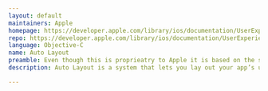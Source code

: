 ```yaml
---
layout: default
maintainers: Apple
homepage: https://developer.apple.com/library/ios/documentation/UserExperience/Conceptual/AutolayoutPG/Introduction/Introduction.html
repo: https://developer.apple.com/library/ios/documentation/UserExperience/Conceptual/AutolayoutPG/Introduction/Introduction.html
language: Objective-C
name: Auto Layout
preamble: Even though this is proprieatry to Apple it is based on the same algorithm
description: Auto Layout is a system that lets you lay out your app’s user interface by creating a mathematical description of the relationships between the elements. You define these relationships in terms of constraints either on individual elements, or between sets of elements. Using Auto Layout, you can create a dynamic and versatile interface that responds appropriately to changes in screen size, device orientation, and localization.

---
```

